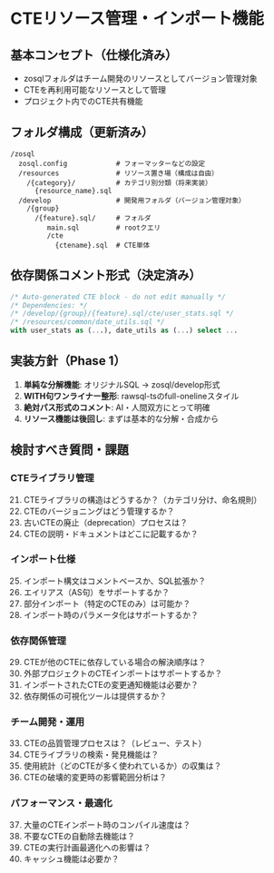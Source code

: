 # CTEリソース管理・インポート機能

## 基本コンセプト（仕様化済み）
- zosqlフォルダはチーム開発のリソースとしてバージョン管理対象
- CTEを再利用可能なリソースとして管理
- プロジェクト内でのCTE共有機能

## フォルダ構成（更新済み）
```
/zosql
  zosql.config            # フォーマッターなどの設定
  /resources              # リソース置き場（構成は自由）
    /{category}/          # カテゴリ別分類（将来実装）
      {resource_name}.sql
  /develop                # 開発用フォルダ（バージョン管理対象）
    /{group}
      /{feature}.sql/     # フォルダ
         main.sql         # rootクエリ
         /cte
           {ctename}.sql  # CTE単体
```

## 依存関係コメント形式（決定済み）
```sql
/* Auto-generated CTE block - do not edit manually */
/* Dependencies: */
/* /develop/{group}/{feature}.sql/cte/user_stats.sql */
/* /resources/common/date_utils.sql */
with user_stats as (...), date_utils as (...) select ...
```

## 実装方針（Phase 1）
1. **単純な分解機能**: オリジナルSQL → zosql/develop形式
2. **WITH句ワンライナー整形**: rawsql-tsのfull-onelineスタイル
3. **絶対パス形式のコメント**: AI・人間双方にとって明確
4. **リソース機能は後回し**: まずは基本的な分解・合成から

## 検討すべき質問・課題

### CTEライブラリ管理
21. CTEライブラリの構造はどうするか？（カテゴリ分け、命名規則）
22. CTEのバージョニングはどう管理するか？
23. 古いCTEの廃止（deprecation）プロセスは？
24. CTEの説明・ドキュメントはどこに記載するか？

### インポート仕様
25. インポート構文はコメントベースか、SQL拡張か？
26. エイリアス（AS句）をサポートするか？
27. 部分インポート（特定のCTEのみ）は可能か？
28. インポート時のパラメータ化はサポートするか？

### 依存関係管理
29. CTEが他のCTEに依存している場合の解決順序は？
30. 外部プロジェクトのCTEインポートはサポートするか？
31. インポートされたCTEの変更通知機能は必要か？
32. 依存関係の可視化ツールは提供するか？

### チーム開発・運用
33. CTEの品質管理プロセスは？（レビュー、テスト）
34. CTEライブラリの検索・発見機能は？
35. 使用統計（どのCTEが多く使われているか）の収集は？
36. CTEの破壊的変更時の影響範囲分析は？

### パフォーマンス・最適化
37. 大量のCTEインポート時のコンパイル速度は？
38. 不要なCTEの自動除去機能は？
39. CTEの実行計画最適化への影響は？
40. キャッシュ機能は必要か？